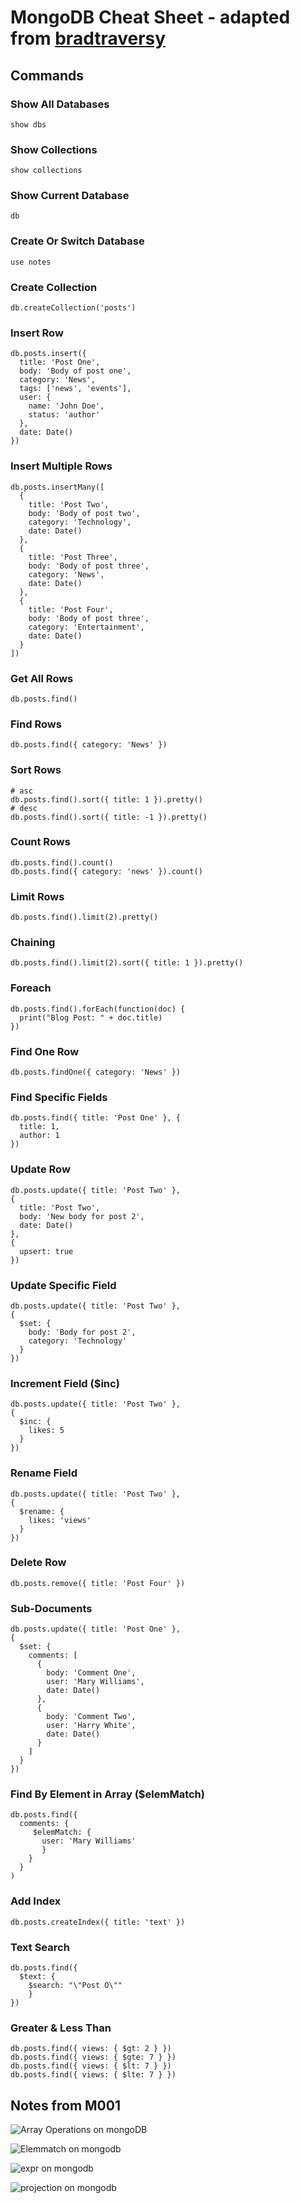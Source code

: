 # MongoDB Cheat Sheet - adapted from [bradtraversy](https://gist.github.com/bradtraversy/f407d642bdc3b31681bc7e56d95485b6)

## Commands

### Show All Databases

```mongo
show dbs
```

### Show Collections

```mongo
show collections
```

### Show Current Database

```mongo
db
```

### Create Or Switch Database

```mongo
use notes
```

### Create Collection

```mongo
db.createCollection('posts')
```

### Insert Row

```mongo
db.posts.insert({
  title: 'Post One',
  body: 'Body of post one',
  category: 'News',
  tags: ['news', 'events'],
  user: {
    name: 'John Doe',
    status: 'author'
  },
  date: Date()
})
```

### Insert Multiple Rows

```mongo
db.posts.insertMany([
  {
    title: 'Post Two',
    body: 'Body of post two',
    category: 'Technology',
    date: Date()
  },
  {
    title: 'Post Three',
    body: 'Body of post three',
    category: 'News',
    date: Date()
  },
  {
    title: 'Post Four',
    body: 'Body of post three',
    category: 'Entertainment',
    date: Date()
  }
])
```

### Get All Rows

```mongo
db.posts.find()
```

### Find Rows

```mongo
db.posts.find({ category: 'News' })
```

### Sort Rows

```mongo
# asc
db.posts.find().sort({ title: 1 }).pretty()
# desc
db.posts.find().sort({ title: -1 }).pretty()
```

### Count Rows

```mongo
db.posts.find().count()
db.posts.find({ category: 'news' }).count()
```

### Limit Rows

```mongo
db.posts.find().limit(2).pretty()
```

### Chaining

```mongo
db.posts.find().limit(2).sort({ title: 1 }).pretty()
```

### Foreach

```mongo
db.posts.find().forEach(function(doc) {
  print("Blog Post: " + doc.title)
})
```

### Find One Row

```mongo
db.posts.findOne({ category: 'News' })
```

### Find Specific Fields

```mongo
db.posts.find({ title: 'Post One' }, {
  title: 1,
  author: 1
})
```

### Update Row

```mongo
db.posts.update({ title: 'Post Two' },
{
  title: 'Post Two',
  body: 'New body for post 2',
  date: Date()
},
{
  upsert: true
})
```

### Update Specific Field

```mongo
db.posts.update({ title: 'Post Two' },
{
  $set: {
    body: 'Body for post 2',
    category: 'Technology'
  }
})
```

### Increment Field (\$inc)

```mongo
db.posts.update({ title: 'Post Two' },
{
  $inc: {
    likes: 5
  }
})
```

### Rename Field

```mongo
db.posts.update({ title: 'Post Two' },
{
  $rename: {
    likes: 'views'
  }
})
```

### Delete Row

```mongo
db.posts.remove({ title: 'Post Four' })
```

### Sub-Documents

```mongo
db.posts.update({ title: 'Post One' },
{
  $set: {
    comments: [
      {
        body: 'Comment One',
        user: 'Mary Williams',
        date: Date()
      },
      {
        body: 'Comment Two',
        user: 'Harry White',
        date: Date()
      }
    ]
  }
})
```

### Find By Element in Array (\$elemMatch)

```mongo
db.posts.find({
  comments: {
     $elemMatch: {
       user: 'Mary Williams'
       }
    }
  }
)
```

### Add Index

```mongo
db.posts.createIndex({ title: 'text' })
```

### Text Search

```mongo
db.posts.find({
  $text: {
    $search: "\"Post O\""
    }
})
```

### Greater & Less Than

```mongo
db.posts.find({ views: { $gt: 2 } })
db.posts.find({ views: { $gte: 7 } })
db.posts.find({ views: { $lt: 7 } })
db.posts.find({ views: { $lte: 7 } })
```

## Notes from M001

![Array Operations on mongoDB](./images/array.png)

![Elemmatch on mongodb](./images/elemmatch.png)

![expr on mongodb](./images/expr.png)

![projection on mongodb](./images/projection.png)
